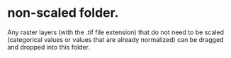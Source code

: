 # non-scaled folder.

Any raster layers (with the .tif file extension) that do not need to be scaled (categorical values or values that are
already normalized) can be dragged and dropped into this folder.